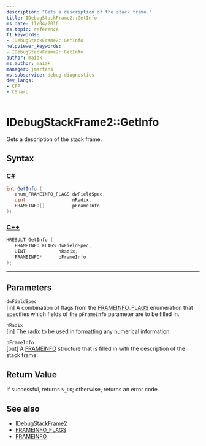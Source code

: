 ```yaml
---
description: "Gets a description of the stack frame."
title: IDebugStackFrame2::GetInfo
ms.date: 11/04/2016
ms.topic: reference
f1_keywords:
- IDebugStackFrame2::GetInfo
helpviewer_keywords:
- IDebugStackFrame2::GetInfo
author: maiak
ms.author: maiak
manager: jmartens
ms.subservice: debug-diagnostics
dev_langs:
- CPP
- CSharp
---
```

# IDebugStackFrame2::GetInfo

Gets a description of the stack frame.

## Syntax

### [C#](#tab/csharp)
```csharp
int GetInfo ( 
   enum_FRAMEINFO_FLAGS dwFieldSpec,
   uint                 nRadix,
   FRAMEINFO[]          pFrameInfo
);
```
### [C++](#tab/cpp)
```cpp
HRESULT GetInfo ( 
   FRAMEINFO_FLAGS dwFieldSpec,
   UINT            nRadix,
   FRAMEINFO*      pFrameInfo
);
```
---

## Parameters
`dwFieldSpec`\
[in] A combination of flags from the [FRAMEINFO_FLAGS](../../../extensibility/debugger/reference/frameinfo-flags.md) enumeration that specifies which fields of the `pFrameInfo` parameter are to be filled in.

`nRadix`\
[in] The radix to be used in formatting any numerical information.

`pFrameInfo`\
[out] A [FRAMEINFO](../../../extensibility/debugger/reference/frameinfo.md) structure that is filled in with the description of the stack frame.

## Return Value
 If successful, returns `S_OK`; otherwise, returns an error code.

## See also
- [IDebugStackFrame2](../../../extensibility/debugger/reference/idebugstackframe2.md)
- [FRAMEINFO_FLAGS](../../../extensibility/debugger/reference/frameinfo-flags.md)
- [FRAMEINFO](../../../extensibility/debugger/reference/frameinfo.md)
